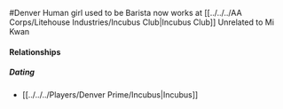#Denver 
Human girl used to be Barista now works at [[../../../AA Corps/Litehouse Industries/Incubus Club|Incubus Club]]
Unrelated to Mi Kwan
#### Relationships
##### Dating
- [[../../../Players/Denver Prime/Incubus|Incubus]]